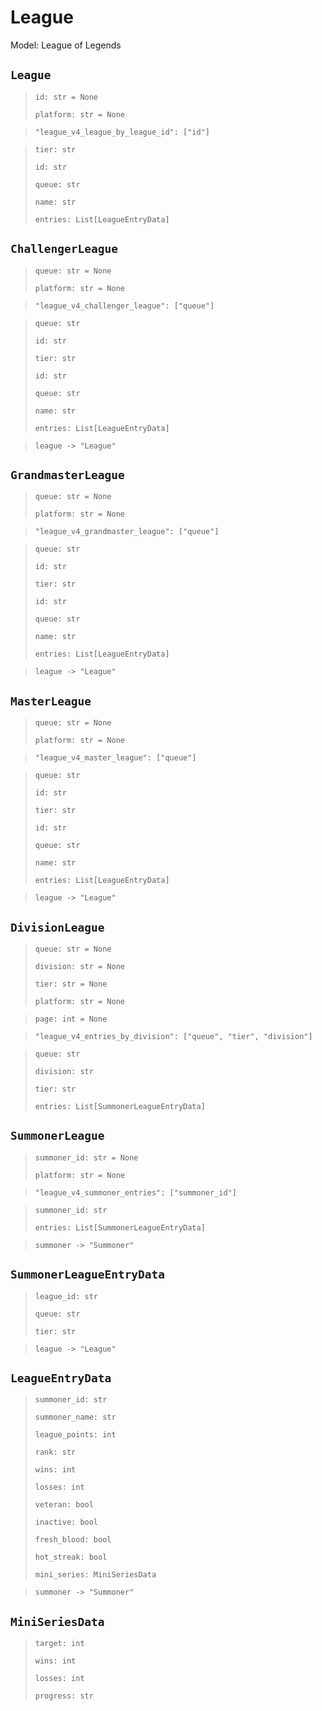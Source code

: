 # League
Model: League of Legends

## `League` <Badge text="Pyot Core" vertical="middle"/>
>`id: str = None` <Badge text="param" type="warning" vertical="middle"/>
>
>`platform: str = None` <Badge text="param" type="warning" vertical="middle"/>

>`"league_v4_league_by_league_id": ["id"]` <Badge text="endpoint" type="error" vertical="middle"/>

>`tier: str`
>
>`id: str`
>
>`queue: str`
>
>`name: str`
>
>`entries: List[LeagueEntryData]`

## `ChallengerLeague` <Badge text="Pyot Core" vertical="middle"/>
>`queue: str = None` <Badge text="param" type="warning" vertical="middle"/>
>
>`platform: str = None` <Badge text="param" type="warning" vertical="middle"/>

>`"league_v4_challenger_league": ["queue"]` <Badge text="endpoint" type="error" vertical="middle"/>

>`queue: str`
>
>`id: str`
>
>`tier: str`
>
>`id: str`
>
>`queue: str`
>
>`name: str`
>
>`entries: List[LeagueEntryData]`

>`league -> "League"` <Badge text="bridge" type="error" vertical="middle"/>

## `GrandmasterLeague` <Badge text="Pyot Core" vertical="middle"/>
>`queue: str = None` <Badge text="param" type="warning" vertical="middle"/>
>
>`platform: str = None` <Badge text="param" type="warning" vertical="middle"/>

>`"league_v4_grandmaster_league": ["queue"]` <Badge text="endpoint" type="error" vertical="middle"/>

>`queue: str`
>
>`id: str`
>
>`tier: str`
>
>`id: str`
>
>`queue: str`
>
>`name: str`
>
>`entries: List[LeagueEntryData]`

>`league -> "League"` <Badge text="bridge" type="error" vertical="middle"/>

## `MasterLeague` <Badge text="Pyot Core" vertical="middle"/>
>`queue: str = None` <Badge text="param" type="warning" vertical="middle"/>
>
>`platform: str = None` <Badge text="param" type="warning" vertical="middle"/>

>`"league_v4_master_league": ["queue"]` <Badge text="endpoint" type="error" vertical="middle"/>

>`queue: str`
>
>`id: str`
>
>`tier: str`
>
>`id: str`
>
>`queue: str`
>
>`name: str`
>
>`entries: List[LeagueEntryData]`

>`league -> "League"` <Badge text="bridge" type="error" vertical="middle"/>

## `DivisionLeague` <Badge text="Pyot Core" vertical="middle"/> <Badge text="Iterable" type="warning" vertical="middle"/>
>`queue: str = None` <Badge text="param" type="warning" vertical="middle"/>
>
>`division: str = None` <Badge text="param" type="warning" vertical="middle"/>
>
>`tier: str = None` <Badge text="param" type="warning" vertical="middle"/>
>
>`platform: str = None` <Badge text="param" type="warning" vertical="middle"/>

>`page: int = None` <Badge text="query" type="error" vertical="middle"/>

>`"league_v4_entries_by_division": ["queue", "tier", "division"]` <Badge text="endpoint" type="error" vertical="middle"/>

>`queue: str`
>
>`division: str`
>
>`tier: str`
>
>`entries: List[SummonerLeagueEntryData]` <Badge text="Iterator" type="warning" vertical="middle"/>


## `SummonerLeague` <Badge text="Pyot Core" vertical="middle"/> <Badge text="Iterable" type="warning" vertical="middle"/>
>`summoner_id: str = None` <Badge text="param" type="warning" vertical="middle"/>
>
>`platform: str = None` <Badge text="param" type="warning" vertical="middle"/>

>`"league_v4_summoner_entries": ["summoner_id"]` <Badge text="endpoint" type="error" vertical="middle"/>

>`summoner_id: str`
>
>`entries: List[SummonerLeagueEntryData]` <Badge text="Iterator" type="warning" vertical="middle"/>

>`summoner -> "Summoner"` <Badge text="bridge" type="error" vertical="middle"/>

## `SummonerLeagueEntryData` <Badge text="Pyot Static" vertical="middle"/>
>`league_id: str`
>
>`queue: str`
>
>`tier: str`

>`league -> "League"` <Badge text="bridge" type="error" vertical="middle"/>

## `LeagueEntryData` <Badge text="Pyot Static" vertical="middle"/>
>`summoner_id: str`
>
>`summoner_name: str`
>
>`league_points: int`
>
>`rank: str`
>
>`wins: int`
>
>`losses: int`
>
>`veteran: bool`
>
>`inactive: bool`
>
>`fresh_blood: bool`
>
>`hot_streak: bool`
>
>`mini_series: MiniSeriesData`

>`summoner -> "Summoner"` <Badge text="bridge" type="error" vertical="middle"/>

## `MiniSeriesData` <Badge text="Pyot Static" vertical="middle"/>
>`target: int`
>
>`wins: int`
>
>`losses: int`
>
>`progress: str`

